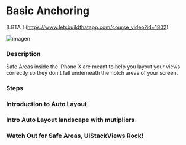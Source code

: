 # Basic Anchoring

[LBTA ] (https://www.letsbuildthatapp.com/course_video?id=1802)  

![imagen](../master/assets/sketch1.gif) 

### Description
Safe Areas inside the iPhone X are meant to help you layout your views correctly so they don't fall underneath the notch areas of your screen.  


### Steps

### Introduction to Auto Layout
### Intro Auto Layout landscape with mutipliers
### Watch Out for Safe Areas, UIStackViews Rock!
